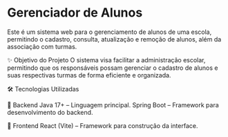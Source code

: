 # Gerenciador de Alunos
Este é um sistema web para o gerenciamento de alunos de uma escola, permitindo o cadastro, consulta, atualização e remoção de alunos, além da associação com turmas.

✨ Objetivo do Projeto
O sistema visa facilitar a administração escolar, permitindo que os responsáveis possam gerenciar o cadastro de alunos e suas respectivas turmas de forma eficiente e organizada.

🛠 Tecnologias Utilizadas

🔹 Backend
Java 17+ – Linguagem principal.
Spring Boot – Framework para desenvolvimento do backend.

🔹 Frontend
React (Vite) – Framework para construção da interface.
